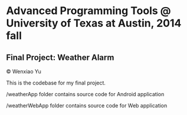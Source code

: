 <h1>Advanced Programming Tools @ University of Texas at Austin, 2014 fall</h1>
<h2>Final Project: Weather Alarm</h2>
<p>© Wenxiao Yu<p>

<p>This is the codebase for my final project.<p>
<p>/weatherApp folder contains source code for Android application<p>
<p>/weatherWebApp folder contains source code for Web application<p>
